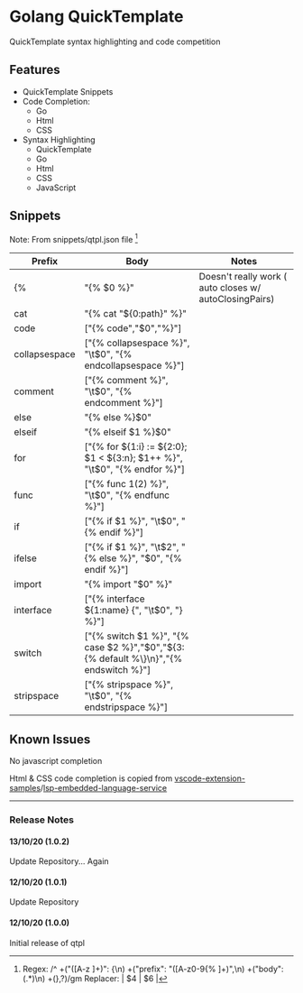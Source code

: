 # Golang QuickTemplate

QuickTemplate syntax highlighting and code competition

## Features

- QuickTemplate Snippets
- Code Completion:
  - Go
  - Html
  - CSS
- Syntax Highlighting
  - QuickTemplate
  - Go
  - Html
  - CSS
  - JavaScript

## Snippets

Note: From snippets/qtpl.json file [^regex]

| Prefix | Body | Notes |
| ----------- | ----------- | ----------- |
| {%  | "{% $0 %}" | Doesn't really work ( auto closes w/ autoClosingPairs) |
| cat | "{% cat \"${0:path}\" %}" |
| code | ["{% code","$0","%}"] |
| collapsespace | ["{% collapsespace %}", "\t$0", "{% endcollapsespace %}"] |
| comment | ["{% comment %}", "\t$0", "{% endcomment %}"] |
| else | "{% else %}$0" |
| elseif | "{% elseif $1 %}$0" |
| for | ["{% for ${1:i} := ${2:0}; $1 < ${3:n}; $1++ %}", "\t$0", "{% endfor %}"] |
| func | ["{% func $1($2) %}", "\t$0", "{% endfunc %}"] |
| if | ["{% if $1 %}", "\t$0", "{% endif %}"] |
| ifelse | ["{% if $1 %}", "\t$2", "{% else %}", "$0", "{% endif %}"] |
| import | "{% import \"$0\" %}" |
| interface | ["{% interface ${1:name} {", "\t$0", "} %}"] |
| switch | ["{% switch $1 %}", "{% case $2 %}","$0","${3:{% default %\\}\n}","{% endswitch %}"] |
| stripspace | ["{% stripspace %}", "\t$0", "{% endstripspace %}"] |

## Known Issues

No javascript completion

Html & CSS code completion is copied from [vscode-extension-samples](https://github.com/microsoft/vscode-extension-samples)/[lsp-embedded-language-service](https://github.com/microsoft/vscode-extension-samples/tree/master/lsp-embedded-language-service)

----

### Release Notes

#### 13/10/20 (1.0.2)

Update Repository... Again

#### 12/10/20 (1.0.1)

Update Repository

#### 12/10/20 (1.0.0)

Initial release of qtpl


[^regex]: Regex: /^ +("([A-z ]+)": {\n) +("prefix": "([A-z0-9\{% ]+)",\n) +("body": (.*)\n) +(},?)/gm
  Replacer: | $4 | $6 |
